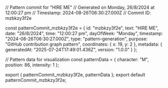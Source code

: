 // Pattern commit for "HIRE ME"
// Generated on Monday, 26/8/2024 at 12:00:27 pm
// Timestamp: 2024-08-26T06:30:27.000Z
// Commit ID: mzbkzy3f2e

const patternCommit_mzbkzy3f2e = {
  id: "mzbkzy3f2e",
  text: "HIRE ME",
  date: "26/8/2024",
  time: "12:00:27 pm",
  dayOfWeek: "Monday",
  timestamp: "2024-08-26T06:30:27.000Z",
  type: "pattern-generation",
  purpose: "GitHub contribution graph pattern",
  coordinates: {
    x: 19,
    y: 2
  },
  metadata: {
    generatedAt: "2025-07-24T17:49:01.436Z",
    version: "1.0.0"
  }
};

// Pattern data for visualization
const patternData = {
  character: "M",
  position: 86,
  intensity: 1
};

export { patternCommit_mzbkzy3f2e, patternData };
export default patternCommit_mzbkzy3f2e;
